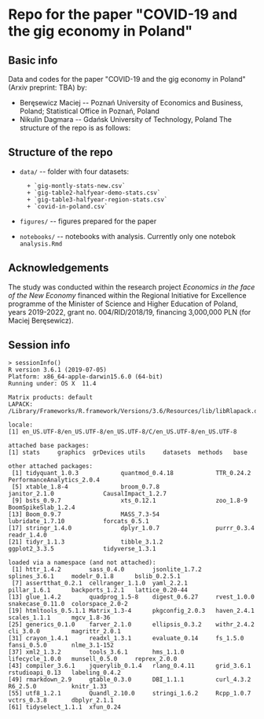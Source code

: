 # Repo for the paper "COVID-19 and the gig economy in Poland"

## Basic info

Data and codes for the paper "COVID-19 and the gig economy in Poland" (Arxiv preprint: TBA) by:

+ Beręsewicz Maciej -- Poznań University of Economics and Business, Poland; Statistical Office in Poznań, Poland
+ Nikulin Dagmara -- Gdańsk University of Technology, Poland
The structure of the repo is as follows:

## Structure of the repo

+ `data/` -- folder with four datasets: 

        + `gig-montly-stats-new.csv`
        + `gig-table2-halfyear-demo-stats.csv`
        + `gig-table3-halfyear-region-stats.csv`
        + `covid-in-poland.csv`
        
+ `figures/` -- figures prepared for the paper
+ `notebooks/` -- notebooks with analysis. Currently only one notebok `analysis.Rmd`


## Acknowledgements

The study was conducted within the research project *Economics in the face of the New Economy* financed within the Regional Initiative for Excellence programme of the Minister of Science and Higher Education of Poland, years 2019-2022, grant no. 004/RID/2018/19, financing 3,000,000 PLN (for Maciej Beręsewicz).

## Session info

```{r}
> sessionInfo()
R version 3.6.1 (2019-07-05)
Platform: x86_64-apple-darwin15.6.0 (64-bit)
Running under: OS X  11.4

Matrix products: default
LAPACK: /Library/Frameworks/R.framework/Versions/3.6/Resources/lib/libRlapack.dylib

locale:
[1] en_US.UTF-8/en_US.UTF-8/en_US.UTF-8/C/en_US.UTF-8/en_US.UTF-8

attached base packages:
[1] stats     graphics  grDevices utils     datasets  methods   base     

other attached packages:
 [1] tidyquant_1.0.3            quantmod_0.4.18            TTR_0.24.2                 PerformanceAnalytics_2.0.4
 [5] xtable_1.8-4               broom_0.7.8                janitor_2.1.0              CausalImpact_1.2.7        
 [9] bsts_0.9.7                 xts_0.12.1                 zoo_1.8-9                  BoomSpikeSlab_1.2.4       
[13] Boom_0.9.7                 MASS_7.3-54                lubridate_1.7.10           forcats_0.5.1             
[17] stringr_1.4.0              dplyr_1.0.7                purrr_0.3.4                readr_1.4.0               
[21] tidyr_1.1.3                tibble_3.1.2               ggplot2_3.3.5              tidyverse_1.3.1           

loaded via a namespace (and not attached):
 [1] httr_1.4.2        sass_0.4.0        jsonlite_1.7.2    splines_3.6.1     modelr_0.1.8      bslib_0.2.5.1    
 [7] assertthat_0.2.1  cellranger_1.1.0  yaml_2.2.1        pillar_1.6.1      backports_1.2.1   lattice_0.20-44  
[13] glue_1.4.2        quadprog_1.5-8    digest_0.6.27     rvest_1.0.0       snakecase_0.11.0  colorspace_2.0-2 
[19] htmltools_0.5.1.1 Matrix_1.3-4      pkgconfig_2.0.3   haven_2.4.1       scales_1.1.1      mgcv_1.8-36      
[25] generics_0.1.0    farver_2.1.0      ellipsis_0.3.2    withr_2.4.2       cli_3.0.0         magrittr_2.0.1   
[31] crayon_1.4.1      readxl_1.3.1      evaluate_0.14     fs_1.5.0          fansi_0.5.0       nlme_3.1-152     
[37] xml2_1.3.2        tools_3.6.1       hms_1.1.0         lifecycle_1.0.0   munsell_0.5.0     reprex_2.0.0     
[43] compiler_3.6.1    jquerylib_0.1.4   rlang_0.4.11      grid_3.6.1        rstudioapi_0.13   labeling_0.4.2   
[49] rmarkdown_2.9     gtable_0.3.0      DBI_1.1.1         curl_4.3.2        R6_2.5.0          knitr_1.33       
[55] utf8_1.2.1        Quandl_2.10.0     stringi_1.6.2     Rcpp_1.0.7        vctrs_0.3.8       dbplyr_2.1.1     
[61] tidyselect_1.1.1  xfun_0.24        
```
